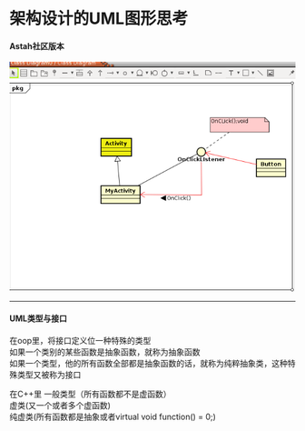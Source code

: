 # 架构设计的UML图形思考  

#### Astah社区版本

![tupian](umlsample1.png)

---

#### UML类型与接口

在oop里，将接口定义位一种特殊的类型  
如果一个类别的某些函数是抽象函数，就称为抽象函数  
如果一个类型，他的所有函数全部都是抽象函数的话，就称为纯粹抽象类，这种特殊类型又被称为接口  

在C++里
一般类型（所有函数都不是虚函数）  
虚类(又一个或者多个虚函数)  
纯虚类(所有函数都是抽象或者virtual void function() = 0;)
